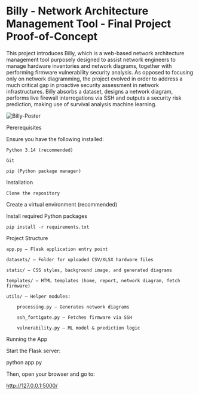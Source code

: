 # Billy - Network Architecture Management Tool - Final Project Proof-of-Concept
This project introduces Billy, which is a web-based network architecture management tool purposely designed to assist network engineers to manage hardware inventories and network diagrams, together with performing firmware vulnerability security analysis. As opposed to focusing only on network diagramming, the project evolved in order to address a much critical gap in proactive security assessment in network infrastructures. Billy absorbs a dataset, designs a network diagram, performs live firewall interrogations via SSH and outputs a security risk prediction, making use of survival analysis machine learning. 

![Billy-Poster](https://github.com/user-attachments/assets/39801f92-e122-4039-8148-40550704e45b)

Pererequisites
 
Ensure you have the following installed:
 
    Python 3.14 (recommended)
 
    Git
 
    pip (Python package manager)
 
 Installation
 
    Clone the repository
 
Create a virtual environment (recommended)
 
Install required Python packages
 
    pip install -r requirements.txt
 
Project Structure
 
    app.py – Flask application entry point
 
    datasets/ – Folder for uploaded CSV/XLSX hardware files
 
    static/ – CSS styles, background image, and generated diagrams
 
    templates/ – HTML templates (home, report, network diagram, fetch firmware)
 
    utils/ – Helper modules:
 
        processing.py – Generates network diagrams
 
        ssh_fortigate.py – Fetches firmware via SSH
 
        vulnerability.py – ML model & prediction logic
 
Running the App
 
Start the Flask server:
 
python app.py
 
Then, open your browser and go to:
 
http://127.0.0.1:5000/
